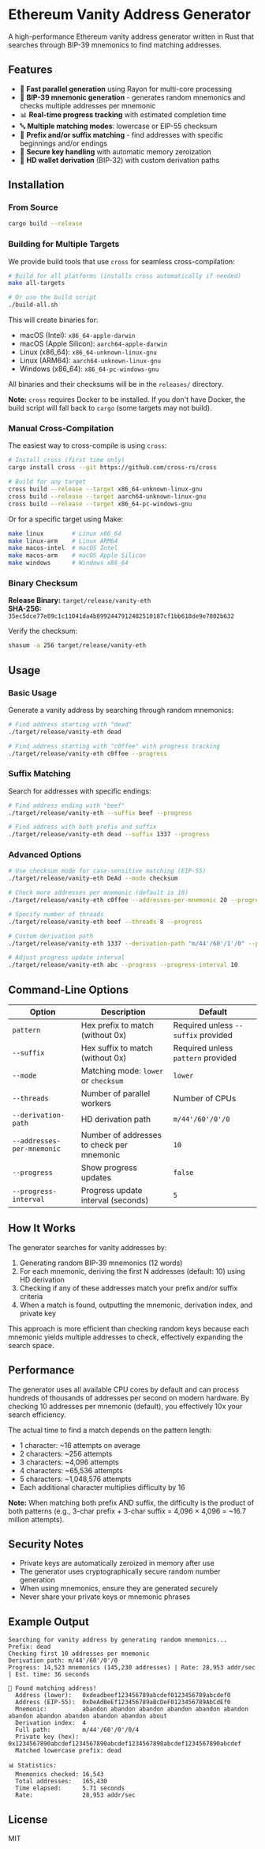 # Ethereum Vanity Address Generator

A high-performance Ethereum vanity address generator written in Rust that searches through BIP-39 mnemonics to find matching addresses.

## Features

- 🚀 **Fast parallel generation** using Rayon for multi-core processing
- 🔑 **BIP-39 mnemonic generation** - generates random mnemonics and checks multiple addresses per mnemonic
- 📊 **Real-time progress tracking** with estimated completion time
- 🔤 **Multiple matching modes**: lowercase or EIP-55 checksum
- 🎯 **Prefix and/or suffix matching** - find addresses with specific beginnings and/or endings
- 🔐 **Secure key handling** with automatic memory zeroization
- 🌳 **HD wallet derivation** (BIP-32) with custom derivation paths

## Installation

### From Source

```bash
cargo build --release
```

### Building for Multiple Targets

We provide build tools that use `cross` for seamless cross-compilation:

```bash
# Build for all platforms (installs cross automatically if needed)
make all-targets

# Or use the build script
./build-all.sh
```

This will create binaries for:
- macOS (Intel): `x86_64-apple-darwin`
- macOS (Apple Silicon): `aarch64-apple-darwin`
- Linux (x86_64): `x86_64-unknown-linux-gnu`
- Linux (ARM64): `aarch64-unknown-linux-gnu`
- Windows (x86_64): `x86_64-pc-windows-gnu`

All binaries and their checksums will be in the `releases/` directory.

**Note:** `cross` requires Docker to be installed. If you don't have Docker, the build script will fall back to `cargo` (some targets may not build).

### Manual Cross-Compilation

The easiest way to cross-compile is using `cross`:

```bash
# Install cross (first time only)
cargo install cross --git https://github.com/cross-rs/cross

# Build for any target
cross build --release --target x86_64-unknown-linux-gnu
cross build --release --target aarch64-unknown-linux-gnu
cross build --release --target x86_64-pc-windows-gnu
```

Or for a specific target using Make:

```bash
make linux        # Linux x86_64
make linux-arm    # Linux ARM64
make macos-intel  # macOS Intel
make macos-arm    # macOS Apple Silicon
make windows      # Windows x86_64
```

### Binary Checksum

**Release Binary:** `target/release/vanity-eth`  
**SHA-256:** `35ec5dce77e89c1c11041da4b8992447912482510187cf1bb618de9e7002b632`

Verify the checksum:
```bash
shasum -a 256 target/release/vanity-eth
```

## Usage

### Basic Usage

Generate a vanity address by searching through random mnemonics:

```bash
# Find address starting with "dead"
./target/release/vanity-eth dead

# Find address starting with "c0ffee" with progress tracking
./target/release/vanity-eth c0ffee --progress
```

### Suffix Matching

Search for addresses with specific endings:

```bash
# Find address ending with "beef"
./target/release/vanity-eth --suffix beef --progress

# Find address with both prefix and suffix
./target/release/vanity-eth dead --suffix 1337 --progress
```

### Advanced Options

```bash
# Use checksum mode for case-sensitive matching (EIP-55)
./target/release/vanity-eth DeAd --mode checksum

# Check more addresses per mnemonic (default is 10)
./target/release/vanity-eth c0ffee --addresses-per-mnemonic 20 --progress

# Specify number of threads
./target/release/vanity-eth beef --threads 8 --progress

# Custom derivation path
./target/release/vanity-eth 1337 --derivation-path "m/44'/60'/1'/0" --progress

# Adjust progress update interval
./target/release/vanity-eth abc --progress --progress-interval 10
```

## Command-Line Options

| Option | Description | Default |
|--------|-------------|---------|
| `pattern` | Hex prefix to match (without 0x) | Required unless `--suffix` provided |
| `--suffix` | Hex suffix to match (without 0x) | Required unless `pattern` provided |
| `--mode` | Matching mode: `lower` or `checksum` | `lower` |
| `--threads` | Number of parallel workers | Number of CPUs |
| `--derivation-path` | HD derivation path | `m/44'/60'/0'/0` |
| `--addresses-per-mnemonic` | Number of addresses to check per mnemonic | `10` |
| `--progress` | Show progress updates | `false` |
| `--progress-interval` | Progress update interval (seconds) | `5` |

## How It Works

The generator searches for vanity addresses by:
1. Generating random BIP-39 mnemonics (12 words)
2. For each mnemonic, deriving the first N addresses (default: 10) using HD derivation
3. Checking if any of these addresses match your prefix and/or suffix criteria
4. When a match is found, outputting the mnemonic, derivation index, and private key

This approach is more efficient than checking random keys because each mnemonic yields multiple addresses to check, effectively expanding the search space.

## Performance

The generator uses all available CPU cores by default and can process hundreds of thousands of addresses per second on modern hardware. By checking 10 addresses per mnemonic (default), you effectively 10x your search efficiency.

The actual time to find a match depends on the pattern length:

- 1 character: ~16 attempts on average
- 2 characters: ~256 attempts
- 3 characters: ~4,096 attempts
- 4 characters: ~65,536 attempts
- 5 characters: ~1,048,576 attempts
- Each additional character multiplies difficulty by 16

**Note:** When matching both prefix AND suffix, the difficulty is the product of both patterns (e.g., 3-char prefix + 3-char suffix = 4,096 × 4,096 = ~16.7 million attempts).

## Security Notes

- Private keys are automatically zeroized in memory after use
- The generator uses cryptographically secure random number generation
- When using mnemonics, ensure they are generated securely
- Never share your private keys or mnemonic phrases

## Example Output

```
Searching for vanity address by generating random mnemonics...
Prefix: dead
Checking first 10 addresses per mnemonic
Derivation path: m/44'/60'/0'/0
Progress: 14,523 mnemonics (145,230 addresses) | Rate: 28,953 addr/sec | Est. time: 36 seconds

🎉 Found matching address!
  Address (lower):   0xdeadbeef123456789abcdef0123456789abcdef0
  Address (EIP-55):  0xDeAdBeEf123456789aBcDeF0123456789AbCdEf0
  Mnemonic:          abandon abandon abandon abandon abandon abandon abandon abandon abandon abandon abandon about
  Derivation index:  4
  Full path:         m/44'/60'/0'/0/4
  Private key (hex): 0x1234567890abcdef1234567890abcdef1234567890abcdef1234567890abcdef
  Matched lowercase prefix: dead

📊 Statistics:
  Mnemonics checked: 16,543
  Total addresses:   165,430
  Time elapsed:      5.71 seconds
  Rate:              28,953 addr/sec
```

## License

MIT
